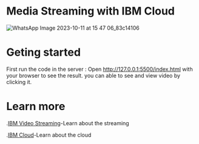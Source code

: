 # Media Streaming with IBM Cloud
![WhatsApp Image 2023-10-11 at 15 47 06_83c14106](https://github.com/Nirmal-kumaresan/7122_park-college-of-eng-and-tech_Media-Streaming-using-Cloud/assets/146160642/c1d33222-ac14-4c9f-85dd-cd90dce71a52)

# Geting started
First run the code in the server :
Open http://127.0.0.1:5500/index.html with your browser to see the result.
you can able to see and view video by clicking it.

# Learn more

.[IBM Video Streaming](https://blog.video.ibm.com/)-Learn about the streaming 

.[IBM Cloud](https://cloud.ibm.com/docs/overview?topic=overview-whatis-platform)-Learn about the cloud
